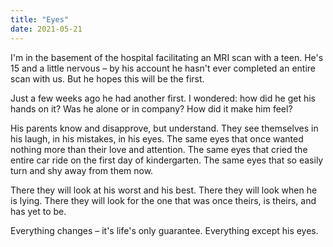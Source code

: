 ```yaml
---
title: "Eyes"
date: 2021-05-21
---
```


I'm in the basement of the hospital facilitating an MRI scan with a teen. He's 15 and a little nervous – by his account he hasn't ever completed an entire scan with us. But he hopes this will be the first.

Just a few weeks ago he had another first. I wondered: how did he get his hands on it? Was he alone or in company? How did it make him feel?

His parents know and disapprove, but understand. They see themselves in his laugh, in his mistakes, in his eyes. The same eyes that once wanted nothing more than their love and attention. The same eyes that cried the entire car ride on the first day of kindergarten. The same eyes that so easily turn and shy away from them now.

There they will look at his worst and his best. There they will look when he is lying. There they will look for the one that was once theirs, is theirs, and has yet to be.

Everything changes – it's life's only guarantee. Everything except his eyes.

